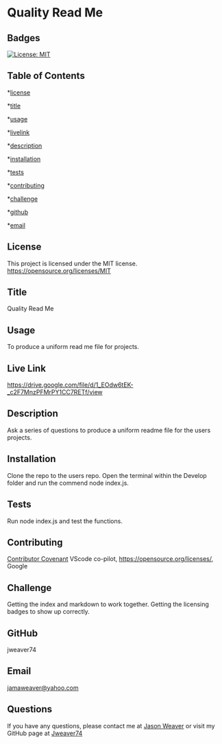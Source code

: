 # Quality Read Me
  ## Badges
  [![License: MIT](https://img.shields.io/badge/License-MIT-yellow.svg)](https://opensource.org/licenses/MIT)

  ## Table of Contents
  *[license](#license)

  *[title](#title)

  *[usage](#usage)

  *[livelink](#livelink)

  *[description](#description)

  *[installation](#installation)

  *[tests](#tests)

  *[contributing](#contributing)

  *[challenge](#challenge)

  *[github](#github)

  *[email](#email)

  ## License
  This project is licensed under the MIT license.
  https://opensource.org/licenses/MIT


  ## Title
  Quality Read Me


  ## Usage
  To produce a uniform read me file for projects.

  ## Live Link
  https://drive.google.com/file/d/1_EOdw6tEK-_c2F7MnzPFMrPY1CC7RETf/view


  ## Description
  Ask a series of questions to produce a uniform readme file for the users projects.


  ## Installation
  Clone the repo to the users repo. Open the terminal within the Develop folder and run the commend node index.js.


  ## Tests
  Run node index.js and test the functions.


  ## Contributing
  [Contributor Covenant](https://www.contributor-covenant.org/)
  VScode co-pilot, https://opensource.org/licenses/, Google


  ## Challenge
  Getting the index and markdown to work together. Getting the licensing badges to show up correctly.


  ## GitHub
  jweaver74


  ## Email
  jamaweaver@yahoo.com


  ## Questions
  If you have any questions, please contact me at [Jason Weaver](Jamaweaver@yahoo.com) or visit my GitHub page at [Jweaver74](https://github.com/Jweaver74)

